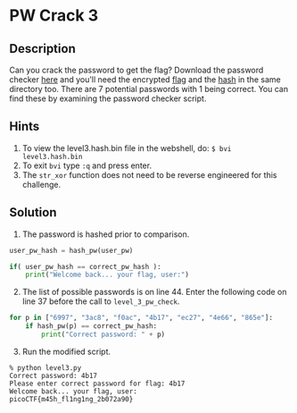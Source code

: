 # PW Crack 3
## Description
Can you crack the password to get the flag? Download the password checker [here](level3.py) and you'll need the encrypted [flag](level3.flag.txt.enc) and the [hash](level3.hash.bin) in the same directory too. There are 7 potential passwords with 1 being correct. You can find these by examining the password checker script.
## Hints
1. To view the level3.hash.bin file in the webshell, do: `$ bvi level3.hash.bin`
2. To exit `bvi` type `:q` and press enter.
3. The `str_xor` function does not need to be reverse engineered for this challenge.
## Solution
1. The password is hashed prior to comparison.
```python
user_pw_hash = hash_pw(user_pw)

if( user_pw_hash == correct_pw_hash ):
    print("Welcome back... your flag, user:")
```
2. The list of possible passwords is on line 44. Enter the following code on line 37 before the call to `level_3_pw_check`.
```python
for p in ["6997", "3ac8", "f0ac", "4b17", "ec27", "4e66", "865e"]:
    if hash_pw(p) == correct_pw_hash:
        print("Correct password: " + p)
```
3. Run the modified script.
```console
% python level3.py
Correct password: 4b17
Please enter correct password for flag: 4b17
Welcome back... your flag, user:
picoCTF{m45h_fl1ng1ng_2b072a90}
```
